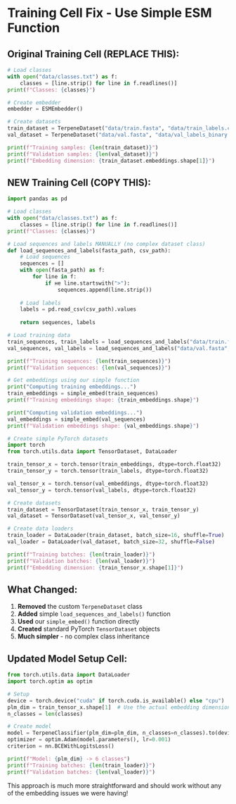 # Training Cell Fix - Use Simple ESM Function

## Original Training Cell (REPLACE THIS):

```python
# Load classes
with open("data/classes.txt") as f:
    classes = [line.strip() for line in f.readlines()]
print(f"Classes: {classes}")

# Create embedder
embedder = ESMEmbedder()

# Create datasets
train_dataset = TerpeneDataset("data/train.fasta", "data/train_labels.csv", embedder)
val_dataset = TerpeneDataset("data/val.fasta", "data/val_labels_binary.csv", embedder)

print(f"Training samples: {len(train_dataset)}")
print(f"Validation samples: {len(val_dataset)}")
print(f"Embedding dimension: {train_dataset.embeddings.shape[1]}")
```

## NEW Training Cell (COPY THIS):

```python
import pandas as pd

# Load classes
with open("data/classes.txt") as f:
    classes = [line.strip() for line in f.readlines()]
print(f"Classes: {classes}")

# Load sequences and labels MANUALLY (no complex dataset class)
def load_sequences_and_labels(fasta_path, csv_path):
    # Load sequences
    sequences = []
    with open(fasta_path) as f:
        for line in f:
            if не line.startswith(">"):
                sequences.append(line.strip())
    
    # Load labels  
    labels = pd.read_csv(csv_path).values
    
    return sequences, labels

# Load training data
train_sequences, train_labels = load_sequences_and_labels("data/train.fasta", "data/train_labels.csv")
val_sequences, val_labels = load_sequences_and_labels("data/val.fasta", "data/val_labels_binary.csv")

print(f"Training sequences: {len(train_sequences)}")
print(f"Validation sequences: {len(val_sequences)}")

# Get embeddings using our simple function
print("Computing training embeddings...")
train_embeddings = simple_embed(train_sequences)
print(f"Training embeddings shape: {train_embeddings.shape}")

print("Computing validation embeddings...")
val_embeddings = simple_embed(val_sequences)
print(f"Validation embeddings shape: {val_embeddings.shape}")

# Create simple PyTorch datasets
import torch
from torch.utils.data import TensorDataset, DataLoader

train_tensor_x = torch.tensor(train_embeddings, dtype=torch.float32)
train_tensor_y = torch.tensor(train_labels, dtype=torch.float32)

val_tensor_x = torch.tensor(val_embeddings, dtype=torch.float32)  
val_tensor_y = torch.tensor(val_labels, dtype=torch.float32)

# Create datasets
train_dataset = TensorDataset(train_tensor_x, train_tensor_y)
val_dataset = TensorDataset(val_tensor_x, val_tensor_y)

# Create data loaders
train_loader = DataLoader(train_dataset, batch_size=16, shuffle=True)
val_loader = DataLoader(val_dataset, batch_size=32, shuffle=False)

print(f"Training batches: {len(train_loader)}")
print(f"Validation batches: {len(val_loader)}")
print(f"Embedding dimension: {train_tensor_x.shape[1]}")
```

## What Changed:

1. **Removed** the custom `TerpeneDataset` class
2. **Added** simple `load_sequences_and_labels()` function  
3. **Used** our `simple_embed()` function directly
4. **Created** standard PyTorch `TensorDataset` objects
5. **Much simpler** - no complex class inheritance

## Updated Model Setup Cell:

```python
from torch.utils.data import DataLoader
import torch.optim as optim

# Setup  
device = torch.device("cuda" if torch.cuda.is_available() else "cpu")
plm_dim = train_tensor_x.shape[1]  # Use the actual embedding dimension
n_classes = len(classes)

# Create model
model = TerpeneClassifier(plm_dim=plm_dim, n_classes=n_classes).to(device)
optimizer = optim.Adam(model.parameters(), lr=0.001)
criterion = nn.BCEWithLogitsLoss()

print(f"Model: {plm_dim} -> 6 classes")
print(f"Training batches: {len(train_loader)}")  
print(f"Validation batches: {len(val_loader)}")
```

This approach is much more straightforward and should work without any of the embedding issues we were having!
